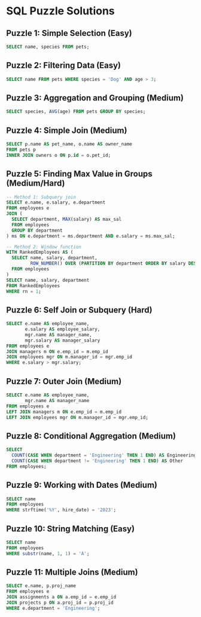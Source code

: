 # SQL Puzzle Solutions

## Puzzle 1: Simple Selection (Easy)
```sql
SELECT name, species FROM pets;
```

## Puzzle 2: Filtering Data (Easy)
```sql
SELECT name FROM pets WHERE species = 'Dog' AND age > 3;
```

## Puzzle 3: Aggregation and Grouping (Medium)
```sql
SELECT species, AVG(age) FROM pets GROUP BY species;
```

## Puzzle 4: Simple Join (Medium)
```sql
SELECT p.name AS pet_name, o.name AS owner_name
FROM pets p
INNER JOIN owners o ON p.id = o.pet_id;
```

## Puzzle 5: Finding Max Value in Groups (Medium/Hard)
```sql
-- Method 1: Subquery join
SELECT e.name, e.salary, e.department
FROM employees e
JOIN (
  SELECT department, MAX(salary) AS max_sal
  FROM employees
  GROUP BY department
) ms ON e.department = ms.department AND e.salary = ms.max_sal;

-- Method 2: Window function
WITH RankedEmployees AS (
  SELECT name, salary, department,
         ROW_NUMBER() OVER (PARTITION BY department ORDER BY salary DESC) AS rn
  FROM employees
)
SELECT name, salary, department
FROM RankedEmployees
WHERE rn = 1;
```

## Puzzle 6: Self Join or Subquery (Hard)
```sql
SELECT e.name AS employee_name,
       e.salary AS employee_salary,
       mgr.name AS manager_name,
       mgr.salary AS manager_salary
FROM employees e
JOIN managers m ON e.emp_id = m.emp_id
JOIN employees mgr ON m.manager_id = mgr.emp_id
WHERE e.salary > mgr.salary;
```

## Puzzle 7: Outer Join (Medium)
```sql
SELECT e.name AS employee_name,
       mgr.name AS manager_name
FROM employees e
LEFT JOIN managers m ON e.emp_id = m.emp_id
LEFT JOIN employees mgr ON m.manager_id = mgr.emp_id;
```

## Puzzle 8: Conditional Aggregation (Medium)
```sql
SELECT
  COUNT(CASE WHEN department = 'Engineering' THEN 1 END) AS Engineering,
  COUNT(CASE WHEN department != 'Engineering' THEN 1 END) AS Other
FROM employees;
```

## Puzzle 9: Working with Dates (Medium)
```sql
SELECT name
FROM employees
WHERE strftime('%Y', hire_date) = '2023';
```

## Puzzle 10: String Matching (Easy)
```sql
SELECT name
FROM employees
WHERE substr(name, 1, 1) = 'A';
```

## Puzzle 11: Multiple Joins (Medium)
```sql
SELECT e.name, p.proj_name
FROM employees e
JOIN assignments a ON a.emp_id = e.emp_id
JOIN projects p ON a.proj_id = p.proj_id
WHERE e.department = 'Engineering';